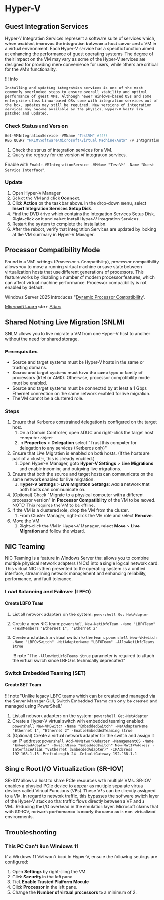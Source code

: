 # Hyper-V

## Guest Integration Services

Hyper-V Integration Services represent a software suite of services which, when enabled, improves the integration between a host server and a VM in a virtual environment. Each Hyper-V service has a specific function aimed at enhancing the performance of guest operating systems. The degree of their impact on the VM may vary as some of the Hyper-V services are designed for providing mere convenience for users, while others are critical for the VM’s functionality.

!!! info 

    Installing and updating integration services is one of the most commonly overlooked steps to ensure overall stability and optimal performance of guest VMs. Although newer Windows-based OSs and some enterprise-class Linux-based OSs come with integration services out of the box, updates may still be required. New versions of integration services may become available as the physical Hyper-V hosts are patched and updated.

### Check Status and Version

```powershell
Get-VMIntegrationService -VMName "TestVM" #(1)!
REG QUERY "HKLM\Software\Microsoft\Virtual Machine\Auto" /v IntegrationServicesVersion #(2)!
```

1. Check the status of integration services for a VM.
2. Query the registry for the version of integration services.

Enable with `Enable-VMIntegrationService -VMName "TestVM" -Name "Guest Service Interface"`.

### Update

1. Open Hyper-V Manager
2. Select the VM and click **Connect**.
3. Click **Action** on the task bar above. In the drop-down menu, select **Insert Integration Services Setup Disk**.
4. Find the DVD drive which contains the Integration Services Setup Disk. Right-click on it and select Install Hyper-V Integration Services.
5. Restart the system to complete the installation.
6. After the reboot, verify that Integration Services are updated by looking at the VM summary in Hyper-V Manager.

## Processor Compatibility Mode

Found in a VM' settings (Processor > Compatibility), processor compatibility  allows you to move a running virtual machine or save state between virtualization hosts that use different generations of processors. This feature works by disabling a number of modern processor features, which can affect virtual machine performance. Processor compatibility is not enabled by default.

Windows Server 2025 introduces "[Dynamic Processor Compatibility](https://learn.microsoft.com/en-us/windows-server/virtualization/hyper-v/manage/dynamic-processor-compatibility-mode)".

[Microsoft Learn](https://learn.microsoft.com/en-us/previous-versions/windows/it-pro/windows-server-2012-R2-and-2012/dn859550(v=ws.11))</br>
[Altaro](https://www.altaro.com/hyper-v/troubleshooting-hyper-v-live-migration)

## Shared Nothing Live Migration (SNLM)

SNLM allows you to live migrate a VM from one Hyper-V host to another without the need for shared storage.

### Prerequisites

- Source and target systems must be Hyper-V hosts in the same or trusting domains.
- Source and target systems must have the same type or family of processors (Intel or AMD). Otherwise, processor compatibility mode must be enabled.
- Source and target systems must be connected by at least a 1 Gbps Ethernet connection on the same network enabled for live migration.
- The VM cannot be a clustered role.

### Steps

1. Ensure that Kerberos constrained delegation is configured on the target host.
    1. On a Domain Controller, open ADUC and right-click the target host computer object.
    2. In **Properties** > **Delegation** select "Trust this computer for delegation to any services (Kerberos only)"
2. Ensure that Live Migration is enabled on both hosts. (If the hosts are part of a cluster, this is already enabled.)
    1. Open Hyper-V Manager, goto **Hyper-V Settings** > **Live Migrations** and enable incoming and outgoing live migrations.
3. Ensure that both the source and target hosts can communicate on the same network enabled for live migration.
    1. **Hyper-V Settings** > **Live Migration Settings**: Add a network that both hosts can communicate on.
4. (Optional) Check "Migrate to a physical computer with a different processor version" in **Processor Compatibility** of the VM to be moved.</br>
    NOTE: This requires the VM to be offline.
5. If the VM is a clustered role, drop the VM from the cluster.
    1. From Cluster Manager, right-click the VM role and select **Remove**.
6. Move the VM
    1. Right-click the VM in Hyper-V Manager, select **Move** > **Live Migration** and follow the wizard.

## NIC Teaming

NIC Teaming is a feature in Windows Server that allows you to combine multiple physical network adapters (NICs) into a single logical network card. This virtual NIC is then presented to the operating system as a unified interface, streamlining network management and enhancing reliability, performance, and fault tolerance.

### Load Balancing and Failover (LBFO)

#### Create LBFO Team

1. List all network adapters on the system:
        ```powershell
        Get-NetAdapter
        ```
2. Create a new NIC team:
        ```powershell
        New-NetLbfoTeam -Name "LBFOTeam" -TeamMembers "Ethernet 1", "Ethernet 2"
        ```
3. Create and attach a virtual switch to the team:
        ```powershell
        New-VMSwitch -Name "LBFOvSwitch" -NetAdapterName "LBFOTeam" -AllowNetLbfoTeams $true
        ```

    !!! note "The `-AllowNetLbfoTeams $true` parameter is required to attach the virtual switch since LBFO is technically deprecated."

### Switch Embedded Teaming (SET)

#### Create SET Team

!!! note "Unlike legacy LBFO teams which can be created and managed via the Server Manager GUI, Switch Embedded Teams can only be created and managed using PowerShell."

1. List all network adapters on the system:
        ```powershell
        Get-NetAdapter
        ```
2. Create a Hyper-V virtual switch with embedded teaming enabled:
        ```powershell
        New-VMSwitch -Name "EmbeddedSwitch" -NetAdapterName "Ethernet 1", "Ethernet 2" -EnableEmbeddedTeaming $true
        ```
3. (Optional) Create a virtual network adapter for the switch and assign it an IP address:
        ```powershell
        Add-VMNetworkAdapter -ManagementOS -Name "EmbeddedAdapter" -SwitchName "EmbeddedSwitch"
        New-NetIPAddress -InterfaceAlias "vEthernet (EmbeddedAdapter)" -IPAddress 192.168.1.15 -PrefixLength 24 -DefaultGateway 192.168.1.1
        ```

## Single Root I/O Virtualization (SR-IOV)

SR-IOV allows a host to share PCIe resources with multiple VMs. SR-IOV enables a physical PCIe device to appear as multiple separate virtual devices called Virtual Functions (VFs). These VFs can be directly assigned to a VM. In regard to network traffic, this bypasses the software switch layer of the Hyper-V stack so that traffic flows directly between a VF and a VM...Reducing the I/O overhead in the emulation layer. Microsoft claims that with SR-IOV, network performance is nearly the same as in non-virtualized environments.

## Troubleshooting

### This PC Can't Run Windows 11

If a Windows 11 VM won't boot in Hyper-V, ensure the following settings are configured:

1. Open **Settings** by right-cling the VM.
2. Click **Security** in the left pane. 
3. Tick **Enable Trusted Platform Module**
4. Click **Processor** in the left pane.
5. Change the **Number of virtual processors** to a minimum of 2.